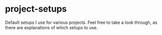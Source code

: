 # project-setups
Default setups I use for various projects. Feel free to take a look through, as there are explanations of which setups to use.
